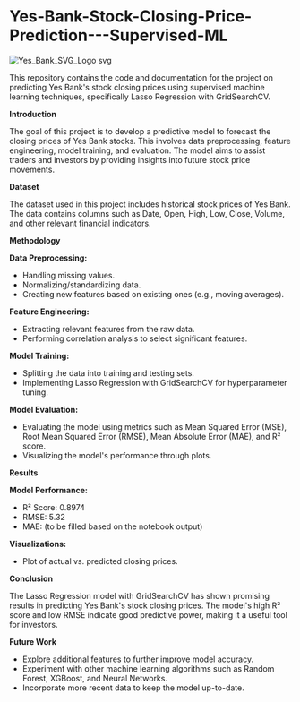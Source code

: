 # Yes-Bank-Stock-Closing-Price-Prediction---Supervised-ML

![Yes_Bank_SVG_Logo svg](https://github.com/user-attachments/assets/744705bb-cbac-4705-9b3d-1068378f3a6c)




This repository contains the code and documentation for the project on predicting Yes Bank's stock closing prices using supervised machine learning techniques, specifically Lasso Regression with GridSearchCV.

**Introduction**

The goal of this project is to develop a predictive model to forecast the closing prices of Yes Bank stocks. This involves data preprocessing, feature engineering, model training, and evaluation. The model aims to assist traders and investors by providing insights into future stock price movements.

**Dataset**

The dataset used in this project includes historical stock prices of Yes Bank. The data contains columns such as Date, Open, High, Low, Close, Volume, and other relevant financial indicators.

**Methodology**

**Data Preprocessing:**

- Handling missing values.
- Normalizing/standardizing data.
- Creating new features based on existing ones (e.g., moving averages).

**Feature Engineering:**

- Extracting relevant features from the raw data.
- Performing correlation analysis to select significant features.

**Model Training:**

- Splitting the data into training and testing sets.
- Implementing Lasso Regression with GridSearchCV for hyperparameter tuning.

**Model Evaluation:**

- Evaluating the model using metrics such as Mean Squared Error (MSE), Root Mean Squared Error (RMSE), Mean Absolute Error (MAE), and R² score.
- Visualizing the model's performance through plots.

**Results**

**Model Performance:**

- R² Score: 0.8974
- RMSE: 5.32
- MAE: (to be filled based on the notebook output)

**Visualizations:**

- Plot of actual vs. predicted closing prices.

**Conclusion**

The Lasso Regression model with GridSearchCV has shown promising results in predicting Yes Bank's stock closing prices. The model's high R² score and low RMSE indicate good predictive power, making it a useful tool for investors.

**Future Work**

- Explore additional features to further improve model accuracy.
- Experiment with other machine learning algorithms such as Random Forest, XGBoost, and Neural Networks.
- Incorporate more recent data to keep the model up-to-date.
